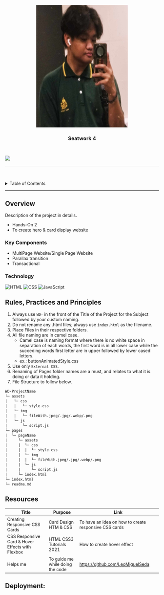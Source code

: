 <a name="readme-top">

<br/>

<br />
<div align="center">
  <a href="https://github.com/Mhikee-lo/WD-Sevilleja_HandsOn2">
  <img src="./assets/img/Me.jpg" alt="Profile" width="300" height="400">
  </a>

  <h3 align="center">Seatwork 4</h3>
</div>

<div align="center">
  
</div>

<br />


![](https://visit-counter.vercel.app/counter.png?page=Mhikee-lo/WD-Seatwork_4)

---

<br />
<br />


<details>
  <summary>Table of Contents</summary>
  <ol>
    <li>
      <a href="#overview">Overview</a>
      <ol>
        <li>
          <a href="#key-components">Key Components</a>
        </li>
        <li>
          <a href="#technology">Technology</a>
        </li>
      </ol>
    </li>
    <li>
      <a href="#rule,-practices-and-principles">Rules, Practices and Principles</a>
    </li>
    <li>
      <a href="#resources">Resources</a>
    </li>
  </ol>
</details>

---

## Overview


Description of the project in details.


- Hands-On 2
- To create hero & card display website


### Key Components


- MultiPage Website/Single Page Website
- Parallax transition
- Transactional

### Technology
<!-- TODO: List of Technology Used -->
![HTML](https://img.shields.io/badge/HTML-E34F26?style=for-the-badge&logo=html5&logoColor=white)
![CSS](https://img.shields.io/badge/CSS-1572B6?style=for-the-badge&logo=css3&logoColor=white)
![JavaScript](https://img.shields.io/badge/JavaScript-F7DF1E?style=for-the-badge&logo=javascript&logoColor=white)

## Rules, Practices and Principles
1. Always use `WD-` in the front of the Title of the Project for the Subject followed by your custom naming.
2. Do not rename any .html files; always use `index.html` as the filename.
3. Place Files in their respective folders.
4. All file naming are in camel case.
   - Camel case is naming format where there is no white space in separation of each words, the first word is in all lower case while the succeding words first letter are in upper followed by lower cased letters.
   - ex.: buttonAnimatedStyle.css
5. Use only `External CSS`.
6. Renaming of Pages folder names are a must, and relates to what it is doing or data it holding.
7. File Structure to follow below.

```
WD-ProjectName
└─ assets
|   └─ css
|   |   └─ style.css
|   └─ img
|   |   └─ fileWith.jpeg/.jpg/.webp/.png
|   └─ js
|       └─ script.js
└─ pages
|  └─ pageName
|     └─ assets
|     |  └─ css
|     |  |  └─ style.css
|     |  └─ img
|     |  |  └─ fileWith.jpeg/.jpg/.webp/.png
|     |  └─ js
|     |     └─ script.js
|     └─ index.html
└─ index.html
└─ readme.md
```

## Resources

<!-- TODO: Add References -->
| Title | Purpose | Link |
|-|-|-|
| Creating Responsive CSS Cards | Card Design HTM & CSS | To have an idea on how to create responsive CSS cards | https://www.youtube.com/watch?v=9FNNkzPBFcE |
| CSS Responsive Card & Hover Effects with Flexbox | HTML CSS3 Tutorials 2021 | How to create hover effect | https://www.youtube.com/watch?v=qXRYMdvq_Dc |
| Helps me | To guide me while doing the code | https://github.com/LeoMiguelSeda

## Deployment:

